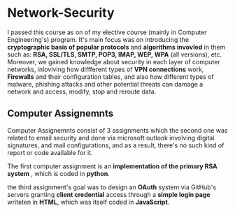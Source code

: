 # Network-Security

I passed this course as on of my elective course (mainly in Computer Engineering's) program. It's main focus was on introducing the **cryptographic basis of popular protocols** and **algorithms invovled** in them such as: **RSA, SSL/TLS, SMTP, POP3, IMAP, WEP, WPA** (all versions), etc. Moreover, we gained knowledge about security in each layer of computer networks, inlovlving how diffferent types of **VPN connections** work, **Firewalls** and their configuration tables, and also how different types of malware, phishing attacks and other potential threats can damage a network and access, modify, stop and reroute data. 

## Computer Assignemnts
Computer Assignemnts consist of 3 assignments which the second one was related to email security and done via microsoft outlook involving digital signatures, and mail configurations, and as a result, there's no such kind of report or code available for it.

The first computer assignment is an **implementation of the primary RSA system** , which is coded in **python**. 

the third assignment's goal was to design an **OAuth** system via GitHub's servers granting **client credential** access through a **simple login page** writeten in **HTML**, which was itself coded in **JavaScript**. 

